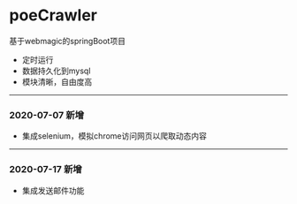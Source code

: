 # poeCrawler
基于webmagic的springBoot项目
- 定时运行
- 数据持久化到mysql
- 模块清晰，自由度高
---
### 2020-07-07 新增
- 集成selenium，模拟chrome访问网页以爬取动态内容
---
### 2020-07-17 新增
- 集成发送邮件功能